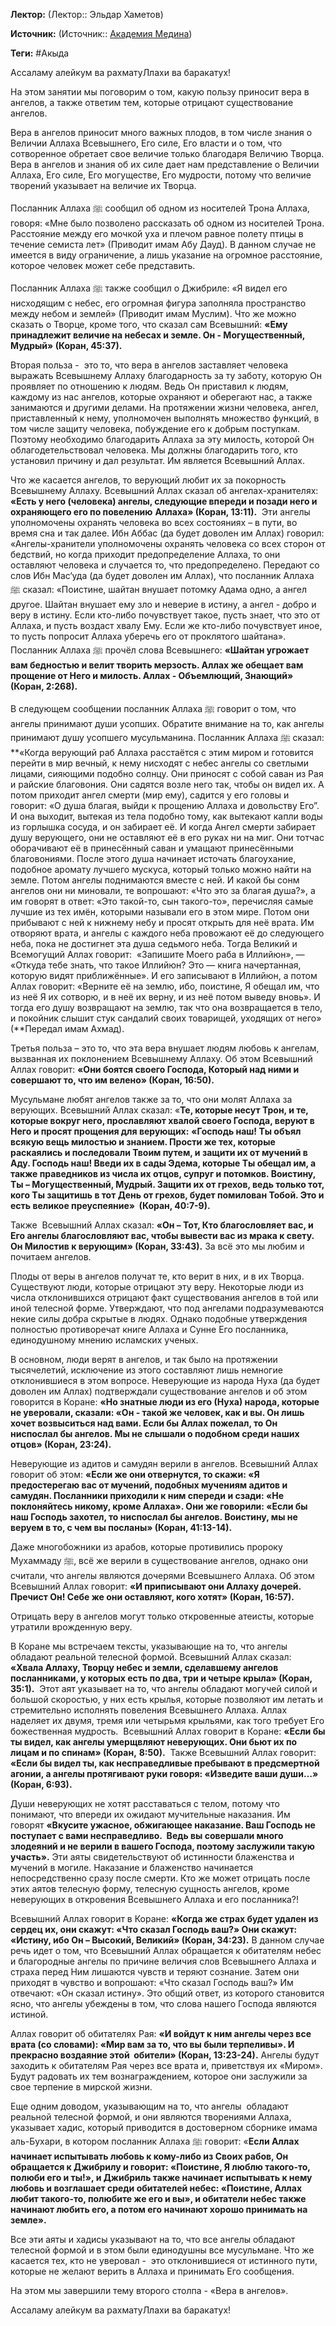 **Лектор:** (Лектор:: Эльдар Хаметов)

**Источник:** (Источник:: [Академия Медина](https://web.medinaschool.org/school/))

**Теги:** #Акыда

Ассаламу алейкум ва рахматуЛлахи ва баракатух!


На этом занятии мы поговорим о том, какую пользу приносит вера в ангелов, а также ответим тем, которые отрицают существование ангелов. 


Вера в ангелов приносит много важных плодов, в том числе знания о Величии Аллаха Всевышнего, Его силе, Его власти и о том, что сотворенное обретает свое величие только благодаря Величию Творца. Вера в ангелов и знания об их силе дает нам представление о Величии Аллаха, Его силе, Его могуществе, Его мудрости, потому что величие творений указывает на величие их Творца. 


Посланник Аллаха ﷺ сообщил об одном из носителей Трона Аллаха, говоря: «Мне было позволено рассказать об одном из носителей Трона. Расстояние между его мочкой уха и плечом равное полету птицы в течение семиста лет» (Приводит имам Абу Дауд). В данном случае не имеется в виду ограничение, а лишь указание на огромное расстояние, которое человек может себе представить. 


Посланник Аллаха ﷺ также сообщил о Джибриле: «Я видел его нисходящим с небес, его огромная фигура заполняла пространство между небом и землей» (Приводит имам Муслим). Что же можно сказать о Творце, кроме того, что сказал сам Всевышний: **«Ему принадлежит величие на небесах и земле. Он - Могущественный, Мудрый» (Коран, 45:37).**  


Вторая польза -  это то, что вера в ангелов заставляет человека выражать Всевышнему Аллаху благодарность за ту заботу, которую Он проявляет по отношению к людям. Ведь Он приставил к людям, каждому из нас ангелов, которые охраняют и оберегают нас, а также занимаются и другими делами. На протяжении жизни человека, ангел, приставленный к нему, уполномочен выполнять множество функций, в том числе защиту человека, побуждение его к добрым поступкам. Поэтому необходимо благодарить Аллаха за эту милость, которой Он облагодетельствовал человека. Мы должны благодарить того, кто установил причину и дал результат. Им является Всевышний Аллах. 


Что же касается ангелов, то верующий любит их за покорность Всевышнему Аллаху. Всевышний Аллах сказал об ангелах-хранителях: **«Есть у него (человека) ангелы, следующие впереди и позади него и охраняющего его по повелению** **Аллаха» (Коран, 13:11).**  Эти ангелы уполномочены охранять человека во всех состояниях – в пути, во время сна и так далее. Ибн Аббас (да будет доволен им Аллах) говорил: «Ангелы-хранители уполномочены охранять человека со всех сторон от бедствий, но когда приходит предопределение Аллаха, то они оставляют человека и случается то, что предопределено. Передают со слов Ибн Мас‘уда (да будет доволен им Аллах), что посланник Аллаха ﷺ сказал: «Поистине, шайтан внушает потомку Адама одно, а ангел другое. Шайтан внушает ему зло и неверие в истину, а ангел - добро и веру в истину. Если кто-либо почувствует такое, пусть знает, что это от Аллаха, и пусть воздаст хвалу Ему. Если же кто-либо почувствует иное, то пусть попросит Аллаха уберечь его от проклятого шайтана». Посланник Аллаха ﷺ прочёл слова Всевышнего: **«Шайтан угрожает вам бедностью и велит творить мерзость. Аллах же обещает вам прощение от Него и милость. Аллах - Объемлющий, Знающий» (Коран, 2:268).**


В следующем сообщении посланник Аллаха ﷺ говорит о том, что ангелы принимают души усопших. Обратите внимание на то, как ангелы принимают душу усопшего мусульманина. Посланник Аллаха ﷺ сказал: **«Когда верующий раб Аллаха расстаётся с этим миром и готовится перейти в мир вечный, к нему нисходят с небес ангелы со светлыми лицами, сияющими подобно солнцу. Они приносят с собой саван из Рая и райские благовония. Они садятся возле него так, чтобы он видел их. А потом приходит ангел смерти (мир ему), садится у его головы и говорит: «О душа благая, выйди к прощению Аллаха и довольству Его”. И она выходит, вытекая из тела подобно тому, как вытекают капли воды из горлышка сосуда, и он забирает её. И когда Ангел смерти забирает душу верующего, они не оставляют её в его руках ни на миг. Они тотчас оборачивают её в принесённый саван и умащают принесёнными благовониями. После этого душа начинает источать благоухание, подобное аромату лучшего мускуса, который только можно найти на земле. Потом ангелы поднимаются вместе с ней. И какой бы сонм ангелов они ни миновали, те вопрошают: «Что это за благая душа?», а им говорят в ответ: «Это такой-то, сын такого-то», перечисляя самые лучшие из тех имён, которыми называли его в этом мире. Потом они прибывают с ней к нижнему небу и просят открыть для неё врата. Им отворяют врата, и ангелы с каждого неба провожают её до следующего неба, пока не достигнет эта душа седьмого неба. Тогда Великий и Всемогущий Аллах говорит:  «Запишите Моего раба в Иллийюн», — «Откуда тебе знать, что такое Иллийюн? Это — книга начертанная, которую видят приближённые». И его записывают в Иллийюн, а потом Аллах говорит: «Верните её на землю, ибо, поистине, Я обещал им, что из неё Я их сотворю, и в неё их верну, и из неё потом выведу вновь». И тогда его душу возвращают на землю, так что она возвращается в тело, и покойник слышит стук сандалий своих товарищей, уходящих от него» (**Передал имам Ахмад). 


Третья польза – это то, что эта вера внушает людям любовь к ангелам, вызванная их поклонением Всевышнему Аллаху. Об этом Всевышний Аллах говорит: **«Они боятся своего Господа, Который над ними и совершают то, что им велено» (Коран, 16:50).** 


Мусульмане любят ангелов также за то, что они молят Аллаха за верующих. Всевышний Аллах сказал: «**Те, которые несут Трон, и те, которые вокруг него, прославляют хвалой своего Господа, веруют в Него и просят прощения для верующих:** **«Господь наш! Ты объял всякую вещь милостью и знанием. Прости же тех, которые раскаялись и последовали Твоим путем, и защити их от мучений в Аду. Господь наш! Введи их в сады Эдема, которые Ты обещал им, а также праведников из числа их отцов, супруг и потомков. Воистину, Ты – Могущественный, Мудрый. Защити их от грехов, ведь только тот, кого Ты защитишь в тот День от грехов, будет помилован Тобой. Это и есть великое преуспеяние»  (Коран, 40:7-9).**  


Также  Всевышний Аллах сказал: **«Он – Тот, Кто благословляет вас, и Его ангелы благословляют вас, чтобы вывести вас из мрака к свету. Он Милостив к верующим» (Коран, 33:43).** За всё это мы любим и почитаем ангелов.


Плоды от веры в ангелов получат те, кто верит в них, и в их Творца. Существуют люди, которые отрицают эту веру. Некоторые люди из числа отклонившихся отрицают факт существования ангелов в той или иной телесной форме. Утверждают, что под ангелами подразумеваются некие силы добра скрытые в людях. Однако подобные утверждения полностью противоречат книге Аллаха и Сунне Его посланника, единодушному мнению исламских ученых. 


В основном, люди верят в ангелов, и так было на протяжении тысячелетий, исключение из этого составляют лишь немногие отклонившиеся в этом вопросе. Неверующие из народа Нуха (да будет доволен им Аллах) подтверждали существование ангелов и об этом говорится в Коране: **«Но знатные люди из его (Нуха) народа, которые не уверовали, сказали: «Он - такой же человек, как и вы. Он лишь хочет возвыситься над вами. Если бы Аллах пожелал, то Он ниспослал бы ангелов. Мы не слышали о подобном среди наших отцов» (Коран, 23:24).**  


Неверующие из адитов и самудян верили в ангелов. Всевышний Аллах говорит об этом: **«Если же они отвернутся, то скажи: «Я предостерегаю вас от мучений, подобных мучениям адитов и самудян. Посланники приходили к ним спереди и сзади: «Не поклоняйтесь никому, кроме Аллаха». Они же говорили: «Если бы наш Господь захотел, то ниспослал бы ангелов. Воистину, мы не веруем в то, с чем вы посланы» (Коран, 41:13-14).**  


Даже многобожники из арабов, которые противились пророку Мухаммаду ﷺ, всё же верили в существование ангелов, однако они считали, что ангелы являются дочерями Всевышнего Аллаха. Об этом Всевышний Аллах говорит: **«И приписывают они Аллаху дочерей. Пречист Он! Себе же они оставляют, кого хотят» (Коран, 16:57).**  


Отрицать веру в ангелов могут только откровенные атеисты, которые утратили врожденную веру. 


В Коране мы встречаем тексты, указывающие на то, что ангелы обладают реальной телесной формой. Всевышний Аллах сказал: **«Хвала Аллаху, Творцу небес и земли, сделавшему ангелов посланниками, у которых есть по два, три и четыре крыла» (Коран, 35:1).**  Этот аят указывает на то, что ангелы обладают могучей силой и большой скоростью, у них есть крылья, которые позволяют им летать и стремительно исполнять повеления Всевышнего Аллаха. Аллах наделяет их двумя, тремя или четырьмя крыльями, как того требует Его божественная мудрость.  Всевышний Аллах говорит в Коране: **«Если бы ты видел, как ангелы умерщвляют неверующих. Они бьют их по лицам и по спинам» (Коран,** **8:50).**  Также Всевышний Аллах говорит: **«Если бы видел ты, как несправедливые пребывают в предсмертной агонии, а ангелы протягивают руки говоря: «Изведите ваши души…» (Коран, 6:93).**  


Души неверующих не хотят расставаться с телом, потому что понимают, что впереди их ожидают мучительные наказания. Им говорят **«Вкусите ужасное, обжигающее наказание. Ваш Господь не поступает с вами несправедливо.  Ведь вы совершали много злодеяний и не верили в вашего Господа, поэтому заслужили такую участь».** Эти аяты свидетельствуют об истинности блаженства и мучений в могиле. Наказание и блаженство начинается непосредственно сразу после смерти. Кто же может отрицать после этих аятов телесную форму, телесную сущность ангелов, кроме неверующих в откровения Всевышнего Аллаха и его посланника?! 


Всевышний Аллах говорит в Коране: **«Когда же страх будет удален из сердец их, они скажут: «Что сказал Господь ваш?» Они скажут: «Истину, ибо Он – Высокий, Великий» (Коран, 34:23).** В данном случае речь идет о том, что Всевышний Аллах обращается к обитателям небес и благородные ангелы по причине величия слов Всевышнего Аллаха и страха перед Ним лишаются чувств и теряют сознание. Затем они приходят в чувство и вопрошают: «Что сказал Господь ваш?» Им отвечают: «Он сказал истину». Это общий ответ, из которого становится ясно, что ангелы убеждены в том, что слова нашего Господа являются истиной. 


Аллах говорит об обитателях Рая: **«И войдут к ним ангелы через все врата (со словами): «Мир вам за то, что вы были терпеливы». И прекрасно воздаяние этой  обители» (Коран, 13:23-24).** Ангелы будут заходить к обитателям Рая через все врата и, приветствуя их «Миром». Будут радовать их тем вознаграждением, которое они заслужили за свое терпение в мирской жизни. 


Еще одним доводом, указывающим на то, что ангелы  обладают реальной телесной формой, и они являются творениями Аллаха, указывает хадис, который приводится в достоверном сборнике имама аль-Бухари, в котором посланник Аллаха ﷺ говорит: «**Если Аллах начинает испытывать любовь к кому-либо из Своих рабов, Он обращается к Джибрилу и говорит: «Поистине, Я люблю такого-то, полюби его и ты!», и Джибриль также начинает испытывать к нему любовь и возглашает среди обитателей небес: «Поистине, Аллах любит такого-то, полюбите же его и вы», и обитатели небес также начинают любить его, а потом его начинают хорошо принимать на земле».**  


Все эти аяты и хадисы указывают на то, что все ангелы обладают телесной формой и в этом были единодушны все мусульмане. Что же касается тех, кто не уверовал -  это отклонившиеся от истинного пути, которые не желают верить в Аллаха и принимать Его сообщения. 


На этом мы завершили тему второго столпа - «Вера в ангелов».


Ассаламу алейкум ва рахматуЛлахи ва баракатух!

